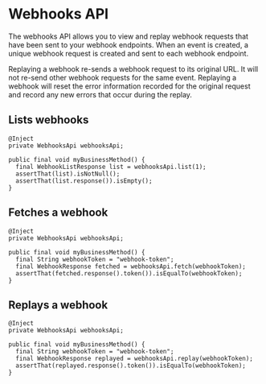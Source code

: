 # Webhooks API

The webhooks API allows you to view and replay webhook requests that have been sent to your webhook endpoints. When an event is created, a unique webhook request is created and sent to each webhook endpoint.

Replaying a webhook re-sends a webhook request to its original URL. It will not re-send other webhook requests for the same event. Replaying a webhook will reset the error information recorded for the original request and record any new errors that occur during the replay.

## Lists webhooks

```
@Inject
private WebhooksApi webhooksApi;

public final void myBusinessMethod() {
  final WebhookListResponse list = webhooksApi.list(1);
  assertThat(list).isNotNull();
  assertThat(list.response()).isEmpty();
}
```

## Fetches a webhook

```
@Inject
private WebhooksApi webhooksApi;

public final void myBusinessMethod() {
  final String webhookToken = "webhook-token";
  final WebhookResponse fetched = webhooksApi.fetch(webhookToken);
  assertThat(fetched.response().token()).isEqualTo(webhookToken);
}
```

## Replays a webhook

```
@Inject
private WebhooksApi webhooksApi;

public final void myBusinessMethod() {
  final String webhookToken = "webhook-token";
  final WebhookResponse replayed = webhooksApi.replay(webhookToken);
  assertThat(replayed.response().token()).isEqualTo(webhookToken);
}
```
